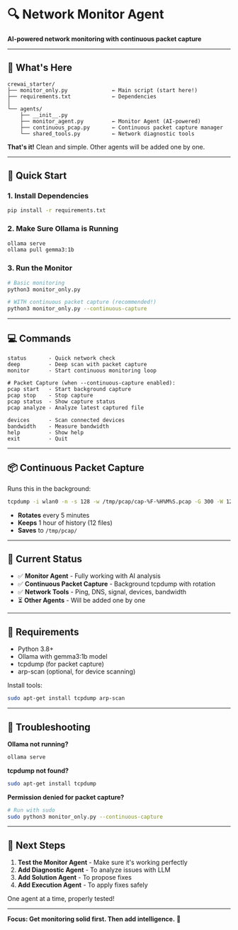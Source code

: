 # 🔍 Network Monitor Agent

**AI-powered network monitoring with continuous packet capture**

---

## 📁 What's Here

```
crewai_starter/
├── monitor_only.py              ← Main script (start here!)
├── requirements.txt             ← Dependencies
│
└── agents/
    ├── __init__.py
    ├── monitor_agent.py         ← Monitor Agent (AI-powered)
    ├── continuous_pcap.py       ← Continuous packet capture manager
    └── shared_tools.py          ← Network diagnostic tools
```

**That's it!** Clean and simple. Other agents will be added one by one.

---

## 🚀 Quick Start

### 1. Install Dependencies
```bash
pip install -r requirements.txt
```

### 2. Make Sure Ollama is Running
```bash
ollama serve
ollama pull gemma3:1b
```

### 3. Run the Monitor
```bash
# Basic monitoring
python3 monitor_only.py

# WITH continuous packet capture (recommended!)
python3 monitor_only.py --continuous-capture
```

---

## 💻 Commands

```
status       - Quick network check
deep         - Deep scan with packet capture
monitor      - Start continuous monitoring loop

# Packet Capture (when --continuous-capture enabled):
pcap start   - Start background capture
pcap stop    - Stop capture
pcap status  - Show capture status
pcap analyze - Analyze latest captured file

devices      - Scan connected devices
bandwidth    - Measure bandwidth
help         - Show help
exit         - Quit
```

---

## 📦 Continuous Packet Capture

Runs this in the background:
```bash
tcpdump -i wlan0 -n -s 128 -w /tmp/pcap/cap-%F-%H%M%S.pcap -G 300 -W 12
```

- **Rotates** every 5 minutes
- **Keeps** 1 hour of history (12 files)
- **Saves** to `/tmp/pcap/`

---

## 🎯 Current Status

- ✅ **Monitor Agent** - Fully working with AI analysis
- ✅ **Continuous Packet Capture** - Background tcpdump with rotation
- ✅ **Network Tools** - Ping, DNS, signal, devices, bandwidth
- ⏳ **Other Agents** - Will be added one by one

---

## 📝 Requirements

- Python 3.8+
- Ollama with gemma3:1b model
- tcpdump (for packet capture)
- arp-scan (optional, for device scanning)

Install tools:
```bash
sudo apt-get install tcpdump arp-scan
```

---

## 🐛 Troubleshooting

**Ollama not running?**
```bash
ollama serve
```

**tcpdump not found?**
```bash
sudo apt-get install tcpdump
```

**Permission denied for packet capture?**
```bash
# Run with sudo
sudo python3 monitor_only.py --continuous-capture
```

---

## 🔧 Next Steps

1. **Test the Monitor Agent** - Make sure it's working perfectly
2. **Add Diagnostic Agent** - To analyze issues with LLM
3. **Add Solution Agent** - To propose fixes
4. **Add Execution Agent** - To apply fixes safely

One agent at a time, properly tested!

---

**Focus: Get monitoring solid first. Then add intelligence.** 🎯

